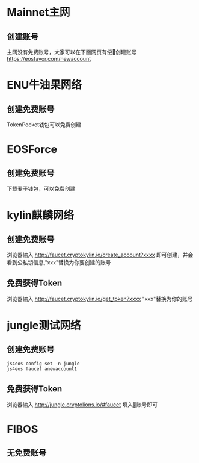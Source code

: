 # Mainnet主网
## 创建账号
主网没有免费账号，大家可以在下面网页有偿创建账号
https://eosfavor.com/newaccount

# ENU牛油果网络
## 创建免费账号
TokenPocket钱包可以免费创建

# EOSForce
## 创建免费账号
下载麦子钱包，可以免费创建

# kylin麒麟网络
## 创建免费账号
浏览器输入
http://faucet.cryptokylin.io/create_account?xxxx
即可创建，并会看到公私钥信息,"xxx"替换为你要创建的账号

## 免费获得Token
浏览器输入
http://faucet.cryptokylin.io/get_token?xxxx
"xxx"替换为你的账号

# jungle测试网络
## 创建免费账号
```
js4eos config set -n jungle
js4eos faucet anewaccount1
```

## 免费获得Token
浏览器输入
http://jungle.cryptolions.io/#faucet
填入账号即可

# FIBOS
## 无免费账号

